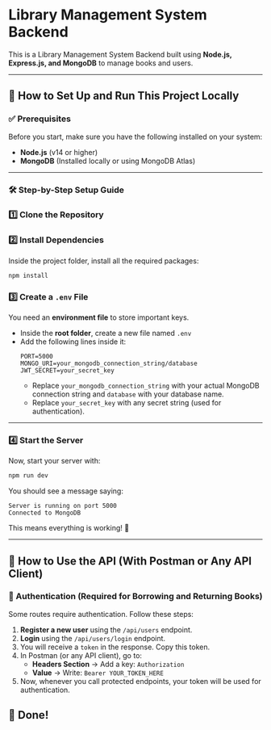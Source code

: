 # Library Management System Backend

This is a Library Management System Backend built using **Node.js, Express.js, and MongoDB** to manage books and users.

---

## 🚀 How to Set Up and Run This Project Locally

### ✅ Prerequisites
Before you start, make sure you have the following installed on your system:
- **Node.js** (v14 or higher)
- **MongoDB** (Installed locally or using MongoDB Atlas)

---

### 🛠️ Step-by-Step Setup Guide

### 1️⃣ Clone the Repository

### 2️⃣ Install Dependencies
Inside the project folder, install all the required packages:
```sh
npm install
```

### 3️⃣ Create a `.env` File
You need an **environment file** to store important keys.
- Inside the **root folder**, create a new file named `.env`
- Add the following lines inside it:
  ```
  PORT=5000
  MONGO_URI=your_mongodb_connection_string/database
  JWT_SECRET=your_secret_key
  ```
  - Replace `your_mongodb_connection_string` with your actual MongoDB connection string and `database` with your database name.
  - Replace `your_secret_key` with any secret string (used for authentication).

---

### 4️⃣ Start the Server
Now, start your server with:
```sh
npm run dev
```
You should see a message saying:
```
Server is running on port 5000
Connected to MongoDB
```
This means everything is working! 🎉

---

## 📝 How to Use the API (With Postman or Any API Client)

### 🔑 Authentication (Required for Borrowing and Returning Books)
Some routes require authentication. Follow these steps:
1. **Register a new user** using the `/api/users` endpoint.
2. **Login** using the `/api/users/login` endpoint.
3. You will receive a `token` in the response. Copy this token.
4. In Postman (or any API client), go to:
   - **Headers Section** → Add a key: `Authorization`
   - **Value** → Write: `Bearer YOUR_TOKEN_HERE`
5. Now, whenever you call protected endpoints, your token will be used for authentication.

## 🎉 Done!

